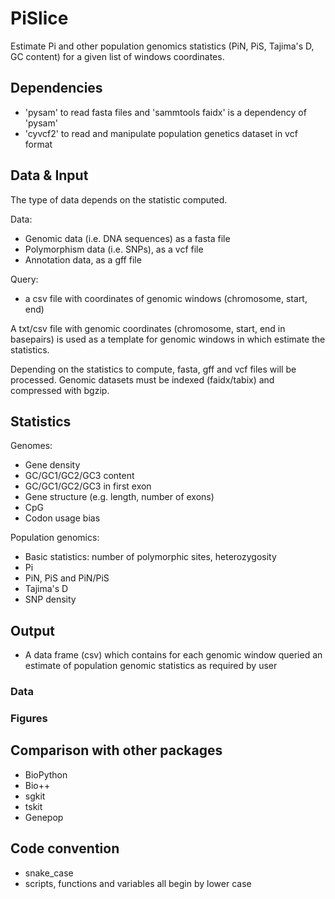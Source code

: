 # PiSlice

Estimate Pi and other population genomics statistics (PiN, PiS, Tajima's D, GC content) for a given list of windows coordinates.

## Dependencies

* 'pysam' to read fasta files and 'sammtools faidx' is a dependency of 'pysam'
* 'cyvcf2' to read and manipulate population genetics dataset in vcf format

## Data & Input

The type of data depends on the statistic computed.

Data:
* Genomic data (i.e. DNA sequences) as a fasta file
* Polymorphism data (i.e. SNPs), as a vcf file
* Annotation data, as a gff file

Query:
* a csv file with coordinates of genomic windows (chromosome, start, end)

A txt/csv file with genomic coordinates (chromosome, start, end in basepairs) is used as a template for genomic windows in which estimate the statistics.

Depending on the statistics to compute, fasta, gff and vcf files will be processed.
Genomic datasets must be indexed (faidx/tabix) and compressed with bgzip.

## Statistics

Genomes:
* Gene density
* GC/GC1/GC2/GC3 content
* GC/GC1/GC2/GC3 in first exon
* Gene structure (e.g. length, number of exons)
* CpG
* Codon usage bias

Population genomics:
* Basic statistics: number of polymorphic sites, heterozygosity
* Pi
* PiN, PiS and PiN/PiS
* Tajima's D
* SNP density

## Output

* A data frame (csv) which contains for each genomic window queried an estimate of population genomic statistics as required by user

### Data

### Figures

## Comparison with other packages

* BioPython
* Bio++
* sgkit
* tskit
* Genepop

## Code convention

* snake_case
* scripts, functions and variables all begin by lower case
